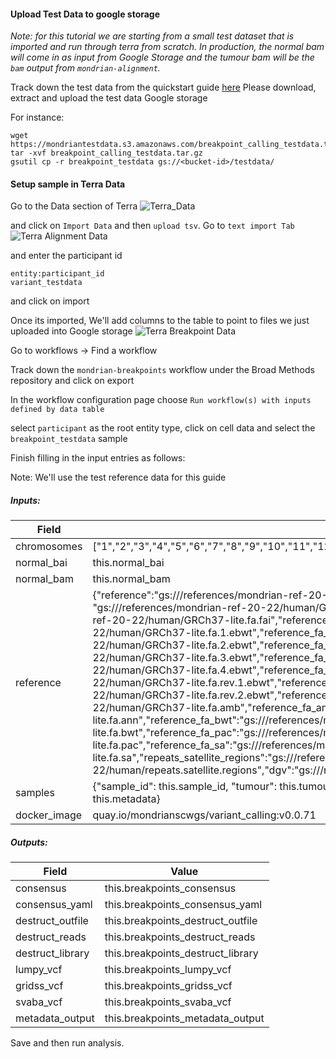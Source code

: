 #### Upload Test Data to google storage


*Note: for this tutorial we are starting from a small test dataset that is imported and run through terra from scratch. 
In production, the normal bam will come in as input from Google Storage and the tumour bam will be the `bam` output from `mondrian-alignment`.*


Track down the test data from the quickstart guide [here](docs/quickstart/breakpoint_calling.md) Please download, extract and upload the test data Google storage


For instance:
```
wget https://mondriantestdata.s3.amazonaws.com/breakpoint_calling_testdata.tar.gz
tar -xvf breakpoint_calling_testdata.tar.gz
gsutil cp -r breakpoint_testdata gs://<bucket-id>/testdata/
```


#### Setup sample in Terra Data

Go to the Data section of Terra
![Terra_Data](assets/terra_data_import_data.png)

and click on `Import Data` and then `upload tsv`. Go to `text import Tab`
![Terra Alignment Data](assets/terra_data_import_data_alignment_1.png)

and enter the participant id
```
entity:participant_id
variant_testdata
```
and click on import

Once its imported, We'll add columns to the table to point to files we just uploaded into Google storage
![Terra Breakpoint Data](assets/terra_data_import_data_breakpoints.png)


Go to workflows -> Find a workflow


Track down the `mondrian-breakpoints` workflow under the Broad Methods repository and click on export


In the workflow configuration page
choose 
`Run workflow(s) with inputs defined by data table`

select `participant` as the root entity type, click on cell data and select the `breakpoint_testdata` sample


Finish filling in the input entries as follows:

Note: We'll use the test reference data for this guide

##### Inputs:

| Field | Value |
|-------|-------|
| chromosomes | ["1","2","3","4","5","6","7","8","9","10","11","12","13","14","15","16","17","18","19","20","21","22","X","Y"] |
| normal_bai | this.normal_bai |
| normal_bam | this.normal_bam |
| reference | {"reference":"gs://<bucket-id>/references/mondrian-ref-20-22/human/GRCh37-lite.fa","reference_gtf": "gs://<bucket-id>/references/mondrian-ref-20-22/human/GRCh37-lite.gtf","reference_fa_fai":"gs://<bucket-id>/references/mondrian-ref-20-22/human/GRCh37-lite.fa.fai","reference_fa_1_ebwt":"gs://<bucket-id>/references/mondrian-ref-20-22/human/GRCh37-lite.fa.1.ebwt","reference_fa_2_ebwt":"gs://<bucket-id>/references/mondrian-ref-20-22/human/GRCh37-lite.fa.2.ebwt","reference_fa_3_ebwt":"gs://<bucket-id>/references/mondrian-ref-20-22/human/GRCh37-lite.fa.3.ebwt","reference_fa_4_ebwt":"gs://<bucket-id>/references/mondrian-ref-20-22/human/GRCh37-lite.fa.4.ebwt","reference_fa_rev_1_ebwt":"gs://<bucket-id>/references/mondrian-ref-20-22/human/GRCh37-lite.fa.rev.1.ebwt","reference_fa_rev_2_ebwt":"gs://<bucket-id>/references/mondrian-ref-20-22/human/GRCh37-lite.fa.rev.2.ebwt","reference_fa_amb":"gs://<bucket-id>/references/mondrian-ref-20-22/human/GRCh37-lite.fa.amb","reference_fa_ann":"gs://<bucket-id>/references/mondrian-ref-20-22/human/GRCh37-lite.fa.ann","reference_fa_bwt":"gs://<bucket-id>/references/mondrian-ref-20-22/human/GRCh37-lite.fa.bwt","reference_fa_pac":"gs://<bucket-id>/references/mondrian-ref-20-22/human/GRCh37-lite.fa.pac","reference_fa_sa":"gs://<bucket-id>/references/mondrian-ref-20-22/human/GRCh37-lite.fa.sa","repeats_satellite_regions":"gs://<bucket-id>/references/mondrian-ref-20-22/human/repeats.satellite.regions","dgv":"gs://<bucket-id>/references/mondrian-ref-20-22/human/dgv.txt"} |
| samples | {"sample_id": this.sample_id, "tumour": this.tumour, "tumour_bai": this.tumour_bai, "metadata_input": this.metadata} |
| docker_image | quay.io/mondrianscwgs/variant_calling:v0.0.71 |


##### Outputs:

| Field | Value |
|-------|-------|
| consensus | this.breakpoints_consensus|
| consensus_yaml | this.breakpoints_consensus_yaml|
| destruct_outfile | this.breakpoints_destruct_outfile|
| destruct_reads | this.breakpoints_destruct_reads|
| destruct_library | this.breakpoints_destruct_library |
| lumpy_vcf | this.breakpoints_lumpy_vcf|
| gridss_vcf | this.breakpoints_gridss_vcf |
| svaba_vcf | this.breakpoints_svaba_vcf|
| metadata_output | this.breakpoints_metadata_output|


Save and then run analysis. 